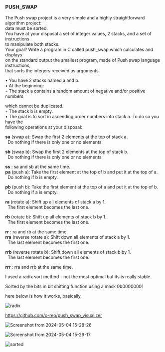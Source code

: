 
### PUSH_SWAP

The Push swap project is a very simple and a highly straightforward algorithm project:<br>
data must be sorted.<br>
You have at your disposal a set of integer values, 2 stacks, and a set of instructions<br>
to manipulate both stacks.<br>
Your goal? Write a program in C called push_swap which calculates and displays<br>
on the standard output the smallest program, made of Push swap language instructions,<br>
that sorts the integers received as arguments.<br>



• You have 2 stacks named a and b.<br>
• At the beginning:<br>
◦ The stack a contains a random amount of negative and/or positive numbers<br>

which cannot be duplicated.<br>
◦ The stack b is empty.<br>
• The goal is to sort in ascending order numbers into stack a. To do so you have the<br>
following operations at your disposal:<br>

**sa** (swap a): Swap the first 2 elements at the top of stack a.<br>
 &nbsp;  Do nothing if there is only one or no elements.<br>
 
**sb** (swap b): Swap the first 2 elements at the top of stack b.<br>
 &nbsp;  Do nothing if there is only one or no elements.<br>
 
**ss** : sa and sb at the same time.<br>
**pa** (push a): Take the first element at the top of b and put it at the top of a.<br>
&nbsp;   Do nothing if b is empty.<br>

**pb** (push b): Take the first element at the top of a and put it at the top of b.<br>
 &nbsp;  Do nothing if a is empty.<br>
 
**ra** (rotate a): Shift up all elements of stack a by 1.<br>
&nbsp;   The first element becomes the last one.<br>

**rb** (rotate b): Shift up all elements of stack b by 1.<br>
&nbsp;   The first element becomes the last one.<br>

**rr** : ra and rb at the same time.<br>
**rra** (reverse rotate a): Shift down all elements of stack a by 1.<br>
&nbsp;   The last element becomes the first one.<br>

**rrb** (reverse rotate b): Shift down all elements of stack b by 1.<br>
&nbsp;   The last element becomes the first one.<br>

**rrr** : rra and rrb at the same time.<br>

I used a radix sort method - not the most optimal but its is really stable. <br>

Sorted by the bits in bit shifting function using a mask 0b00000001 <br>

here below is how it works, basically,


![radix](https://github.com/NigeParis/42-push_swap/assets/128382762/6eaa2bc9-0057-4d2a-aad7-1c61f0a668c0)

https://github.com/o-reo/push_swap_visualizer




![Screenshot from 2024-05-04 15-28-26](https://github.com/NigeParis/42-push_swap/assets/128382762/2c6d8a68-4048-4bd8-bd10-7abc98aaa716)


![Screenshot from 2024-05-04 15-29-17](https://github.com/NigeParis/42-push_swap/assets/128382762/ea74a290-0ca0-44bb-b919-b7401b9aa1b9)


![sorted](https://github.com/NigeParis/42-push_swap/assets/128382762/55f20eb9-2afe-444d-8ec9-3e4d62880274)
